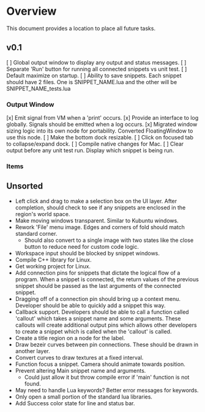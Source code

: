 # Overview
This document provides a location to place all future tasks.

## v0.1
[ ] Global output window to display any output and status messages.
[ ] Separate 'Run' button for running all connected snippets vs unit test.
[ ] Default maximize on startup.
[ ] Ability to save snippets. Each snippet should have 2 files. One is SNIPPET_NAME.lua and the other will be SNIPPET_NAME_tests.lua

### Output Window
[x] Emit signal from VM when a 'print' occurs.
[x] Provide an interface to log globally. Signals should be emitted when a log occurs.
[x] Migrated window sizing logic into its own node for portability. Converted FloatingWindow to use this node.
[ ] Make the bottom dock resizable.
[ ] Click on focused tab to collapse/expand dock.
[ ] Compile native changes for Mac.
[ ] Clear output before any unit test run. Display which snippet is being run.

### Items

## Unsorted
* Left click and drag to make a selection box on the UI layer. After completion, should check to see if any snippets are enclosed in the region's world space.
* Make moving windows transparent. Similar to Kubuntu windows.
* Rework 'File' menu image. Edges and corners of fold should match standard corner.
	* Should also convert to a single image with two states like the close button to reduce need for custom code logic.
* Workspace input should be blocked by snippet windows.
* Compile C++ library for Linux.
* Get working project for Linux.
* Add connection pins for snippets that dictate the logical flow of a program. When a snippet is connected, the return values of the previous snippet should be passed as the last arguments of the connected snippet.
* Dragging off of a connection pin should bring up a context menu. Developer should be able to quickly add a snippet this way.
* Callback support. Developers should be able to call a function called 'callout' which takes a snippet name and some arguments. These callouts will create additional output pins which allows other developers to create a snippet which is called when the 'callout' is called.
* Create a title region on a node for the label.
* Draw bezeir curves between pin connections. These should be drawn in another layer.
* Convert curves to draw textures at a fixed interval.
* Function focus a snippet. Camera should animate towards position.
* Prevent altering Main snippet name and arguments.
	* Could just allow it but throw compile error if 'main' function is not found.
* May need to handle Lua keywords? Better error messages for keywords.
* Only open a small portion of the standard lua libraries.
* Add Success color state for line and status bar.
